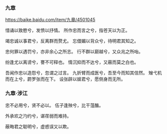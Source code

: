 ### 九章
https://baike.baidu.com/item/九章/4501045

惜诵以致愍兮，发愤以抒情。
所作忠而言之兮，指苍天以为正。

竭忠诚以事君兮，反离群而赘尤。
忘儇媚以背众兮，待明君其知之。

忠何罪以遇罚兮，亦非余心之所志。
行不群以巅越兮，又众兆之所咍。

纷逢尤以离谤兮，謇不可释也。
情沉抑而不达兮，又蔽而莫之白也。

吾闻作忠以造怨兮，忽谓之过言。
九折臂而成医兮，吾至今而知其信然。
矰弋机而在上兮，罻罗张而在下。
设张辟以娱君兮，愿侧身而无所。

### 九章·涉江

忠不必用兮，贤不必以。
伍子逢殃兮，比干菹醢。

外承欢之汋约兮，谌荏弱而难持。

蔽晦君之聪明兮，虚惑误又以欺。
